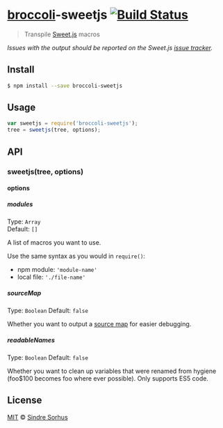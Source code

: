 # [broccoli](https://github.com/joliss/broccoli)-sweetjs [![Build Status](https://travis-ci.org/sindresorhus/broccoli-sweetjs.svg?branch=master)](https://travis-ci.org/sindresorhus/broccoli-sweetjs)

> Transpile [Sweet.js](https://github.com/mozilla/sweet.js) macros

*Issues with the output should be reported on the Sweet.js [issue tracker](https://github.com/mozilla/sweet.js/issues).*


## Install

```bash
$ npm install --save broccoli-sweetjs
```


## Usage

```js
var sweetjs = require('broccoli-sweetjs');
tree = sweetjs(tree, options);
```


## API

### sweetjs(tree, options)

#### options

##### modules

Type: `Array`  
Default: `[]`

A list of macros you want to use.

Use the same syntax as you would in `require()`:

- npm module: `'module-name'`
- local file: `'./file-name'`

##### sourceMap

Type: `Boolean`
Default: `false`

Whether you want to output a [source map] for easier debugging.

[source map]: http://www.html5rocks.com/en/tutorials/developertools/sourcemaps/

##### readableNames

Type: `Boolean`
Default: `false`

Whether you want to clean up variables that were renamed from hygiene (foo$100 becomes foo where ever possible).
Only supports ES5 code.

## License

[MIT](http://opensource.org/licenses/MIT) © [Sindre Sorhus](http://sindresorhus.com)
